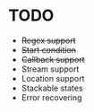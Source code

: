 # TODO

- ~~Regex support~~
- ~~Start condition~~
- ~~Callback support~~
- Stream support
- Location support
- Stackable states
- Error recovering
